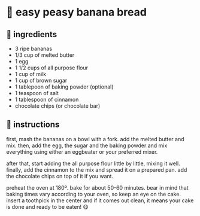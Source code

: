 # 🍌 easy peasy banana bread

## 🍳 ingredients

- 3 ripe bananas
- 1/3 cup of melted butter
- 1 egg
- 1 1/2 cups of all purpose flour
- 1 cup of milk
- 1 cup of brown sugar
- 1 tablepoon of baking powder
(optional)
- 1 teaspoon of salt
- 1 tablespoon of cinnamon
- chocolate chips (or chocolate bar)

## 📑 instructions

first, mash the bananas on a bowl with a fork. add the melted butter and mix.
then, add the egg, the sugar and the baking powder and mix everything using either an eggbeater or your preferred mixer.

after that, start adding the all purpose flour little by little, mixing it well.
finally, add the cinnamon to the mix and spread it on a prepared pan. add the chocolate chips on top of it if you want.

preheat the oven at 180º. bake for about 50-60 minutes. bear in mind that baking times vary according to your oven, so keep an eye on the cake. insert a toothpick in the center and if it comes out clean, it means your cake is done and ready to be eaten! 😋